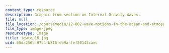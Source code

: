 ```yaml
---
content_type: resource
description: Graphic from section on Internal Gravity Waves.
file: null
file_location: /coursemedia/12-802-wave-motions-in-the-ocean-and-atmosphere-spring-2004/65da256b97c4b816ee9afef20143caec_igwtop16.jpg
file_type: image/jpeg
resourcetype: Image
title: igwtop16.jpg
uid: 65da256b-97c4-b816-ee9a-fef20143caec
---
```

